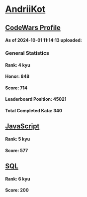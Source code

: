 # [AndriiKot](https://www.codewars.com/users/AndriiKot)
## [CodeWars Profile](https://www.codewars.com/users/AndriiKot)
#### As of 2024-10-01 11:14:13 uploaded:
### General Statistics
#### Rank: 4 kyu
#### Honor: 848
#### Score: 714
#### Leaderboard Position: 45021
#### Total Completed Kata: 340

## [JavaScript](https://github.com/AndriiKot/JavaScript__CodeWars)
#### Rank: 5 kyu
#### Score: 577

## [SQL](https://github.com/AndriiKot/SQL__CodeWars)
#### Rank: 6 kyu
#### Score: 200
